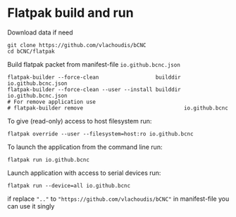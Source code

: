 Flatpak build and run
===

Download data if need
```
git clone https://github.com/vlachoudis/bCNC
cd bCNC/flatpak
```

Build flatpak packet from manifest-file `io.github.bcnc.json`
```
flatpak-builder --force-clean                  builddir io.github.bcnc.json
flatpak-builder --force-clean --user --install builddir io.github.bcnc.json
# For remove application use
# flatpak-builder remove                                io.github.bcnc
```

To give (read-only) access to host filesystem run:
```
flatpak override --user --filesystem=host:ro io.github.bcnc
```

To launch the application from the command line run:
```
flatpak run io.github.bcnc
```

Launch application with access to serial devices run:
```
flatpak run --device=all io.github.bcnc
```

if replace `".."` to `"https://github.com/vlachoudis/bCNC"` in manifest-file
you can use it singly
